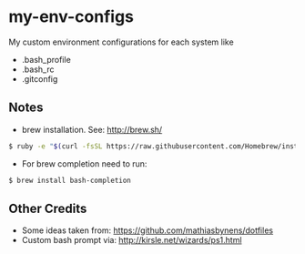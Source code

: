 # my-env-configs

My custom environment configurations for each system like

* .bash_profile
* .bash_rc
* .gitconfig

## Notes
* brew installation.  See: http://brew.sh/
```bash
$ ruby -e "$(curl -fsSL https://raw.githubusercontent.com/Homebrew/install/master/install)"
```
* For brew completion need to run:
```bash
$ brew install bash-completion
```

## Other Credits
* Some ideas taken from: https://github.com/mathiasbynens/dotfiles
* Custom bash prompt via: http://kirsle.net/wizards/ps1.html

